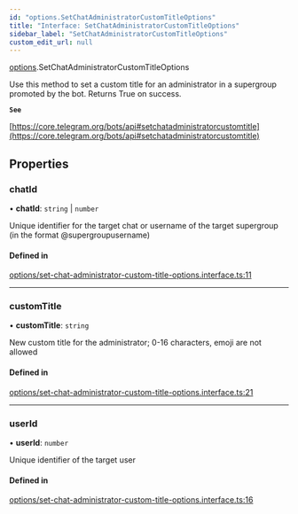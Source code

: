```yaml
---
id: "options.SetChatAdministratorCustomTitleOptions"
title: "Interface: SetChatAdministratorCustomTitleOptions"
sidebar_label: "SetChatAdministratorCustomTitleOptions"
custom_edit_url: null
---
```


[options](../modules/options.md).SetChatAdministratorCustomTitleOptions

Use this method to set a custom title for an administrator in a supergroup
promoted by the bot. Returns True on success.

**`See`**

[https://core.telegram.org/bots/api#setchatadministratorcustomtitle](https://core.telegram.org/bots/api#setchatadministratorcustomtitle)

## Properties

### chatId

• **chatId**: `string` \| `number`

Unique identifier for the target chat or username of the target supergroup (in
the format @supergroupusername)

#### Defined in

[options/set-chat-administrator-custom-title-options.interface.ts:11](https://github.com/DeityLamb/telegramjs/blob/32b4cca/packages/common/lib/interfaces/options/set-chat-administrator-custom-title-options.interface.ts#L11)

___

### customTitle

• **customTitle**: `string`

New custom title for the administrator; 0-16 characters, emoji are not allowed

#### Defined in

[options/set-chat-administrator-custom-title-options.interface.ts:21](https://github.com/DeityLamb/telegramjs/blob/32b4cca/packages/common/lib/interfaces/options/set-chat-administrator-custom-title-options.interface.ts#L21)

___

### userId

• **userId**: `number`

Unique identifier of the target user

#### Defined in

[options/set-chat-administrator-custom-title-options.interface.ts:16](https://github.com/DeityLamb/telegramjs/blob/32b4cca/packages/common/lib/interfaces/options/set-chat-administrator-custom-title-options.interface.ts#L16)
